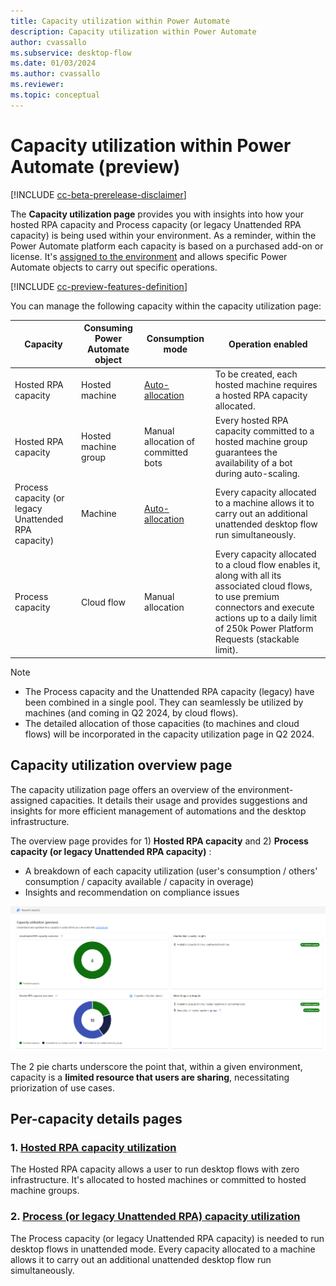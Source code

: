 ```yaml
---
title: Capacity utilization within Power Automate
description: Capacity utilization within Power Automate
author: cvassallo
ms.subservice: desktop-flow
ms.date: 01/03/2024
ms.author: cvassallo
ms.reviewer: 
ms.topic: conceptual
---
```


# Capacity utilization within Power Automate (preview)

[!INCLUDE [cc-beta-prerelease-disclaimer](actions-reference/includes/cc-beta-prerelease-disclaimer.md)]

The **Capacity utilization page** provides you with insights into how your hosted RPA capacity and Process capacity (or legacy Unattended RPA capacity) is being used within your environment. As a reminder, within the Power Automate platform each capacity is based on a purchased add-on or license. It's [assigned to the environment](/power-platform/admin/capacity-add-on#allocate-or-change-capacity-in-an-environment) and allows specific Power Automate objects to carry out specific operations. 

[!INCLUDE [cc-preview-features-definition](../includes/cc-preview-features-definition.md)]

You can manage the following capacity within the capacity utilization page: 

|Capacity|Consuming Power Automate object|Consumption mode|Operation enabled|
|----|--------------------|----|----|
|Hosted RPA capacity|Hosted machine|[Auto-allocation](# "Hosted RPA capacity is auto-allocated to the hosted machine at its creation.")|To be created, each hosted machine requires a hosted RPA capacity allocated.|
|Hosted RPA capacity|Hosted machine group|Manual allocation of committed bots|Every hosted RPA capacity committed to a hosted machine group guarantees the availability of a bot during auto-scaling.|
|Process capacity (or legacy Unattended RPA capacity)|Machine|[Auto-allocation](# "Capacity is auto-allocated to the machine at unattended desktop flow run time.")|Every capacity allocated to a machine allows it to carry out an additional unattended desktop flow run simultaneously.|
|Process capacity|Cloud flow|Manual allocation|Every capacity allocated to a cloud flow enables it, along with all its associated cloud flows, to use premium connectors and execute actions up to a daily limit of 250k Power Platform Requests (stackable limit).|

> [!NOTE]
> 
> - The Process capacity and the Unattended RPA capacity (legacy) have been combined in a single pool. They can seamlessly be utilized by machines (and coming in Q2 2024, by cloud flows).
> - The detailed allocation of those capacities (to machines and cloud flows) will be incorporated in the capacity utilization page in Q2 2024.

## Capacity utilization overview page

The capacity utilization page offers an overview of the environment-assigned capacities. It details their usage and provides suggestions and insights for more efficient management of automations and the desktop infrastructure.

The overview page provides for 1) **Hosted RPA capacity** and 2) **Process capacity (or legacy Unattended RPA capacity)** : 
- A breakdown of each capacity utilization (user's consumption / others' consumption / capacity available / capacity in overage)
- Insights and recommendation on compliance issues

![Capacity Utilization overview page](media/capacity-utilization/capacity-utilization-MVP-overview.png)

The 2 pie charts underscore the point that, within a given environment, capacity is a <b>limited resource that users are sharing</b>, necessitating priorization of use cases.

## Per-capacity details pages

### 1. [Hosted RPA capacity utilization](capacity-utilization-hosted.md)

The Hosted RPA capacity allows a user to run desktop flows with zero infrastructure. It's allocated to hosted machines or committed to hosted machine groups. 

### 2. [Process (or legacy Unattended RPA) capacity utilization](capacity-utilization-process.md)

The Process capacity (or legacy Unattended RPA capacity) is needed to run desktop flows in unattended mode. Every capacity allocated to a machine allows it to carry out an additional unattended desktop flow run simultaneously.






